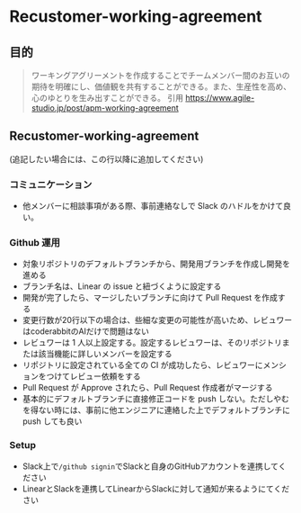 # Recustomer-working-agreement

## 目的

> ワーキングアグリーメントを作成することでチームメンバー間のお互いの期待を明確にし、価値観を共有することができる。また、生産性を高め、心のゆとりを生み出すことができる。
> 引用
> https://www.agile-studio.jp/post/apm-working-agreement

## Recustomer-working-agreement

(追記したい場合には、この行以降に追加してください)

### コミュニケーション

- 他メンバーに相談事項がある際、事前連絡なしで Slack のハドルをかけて良い。

### Github 運用

- 対象リポジトリのデフォルトブランチから、開発用ブランチを作成し開発を進める
- ブランチ名は、Linear の issue と紐づくように設定する
- 開発が完了したら、マージしたいブランチに向けて Pull Request を作成する
- 変更行数が20行以下の場合は、些細な変更の可能性が高いため、レビュワーはcoderabbitのAIだけで問題はない
- レビュワーは 1 人以上設定する。設定するレビュワーは、そのリポジトリまたは該当機能に詳しいメンバーを設定する
- リポジトリに設定されている全ての CI が成功したら、レビュワーにメンションをつけてレビュー依頼をする
- Pull Request が Approve されたら、Pull Request 作成者がマージする
- 基本的にデフォルトブランチに直接修正コードを push しない。ただしやむを得ない時には、事前に他エンジニアに連絡した上でデフォルトブランチに push しても良い

### Setup

- Slack上で`/github signin`でSlackと自身のGitHubアカウントを連携してください
- LinearとSlackを連携してLinearからSlackに対して通知が来るようにてください
